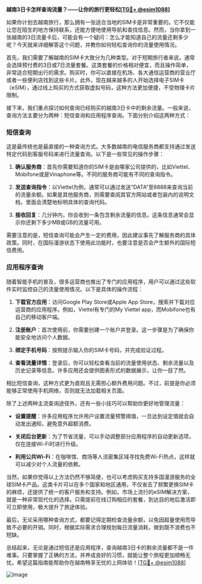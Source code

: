 **越南3日卡怎样查询流量？——让你的旅行更轻松[[TG💪+ @esim1088](https://t.me/s/esim1088)]**

如果你计划去越南旅行，那么拥有一张适合当地的SIM卡是非常重要的。它不仅能让您在陌生的地方保持联系，还能方便地使用导航和查找信息。然而，当你拿到一张越南的3日流量卡后，可能会有一个疑问：怎么才能知道自己的流量还剩多少呢？今天就来详细解答这个问题，并教你如何轻松查询你的流量使用情况。

首先，我们需要了解越南的SIM卡大致分为几种类型。对于短期旅行者来说，通常会选择预付费的3日或7日流量套餐。这类套餐的价格相对便宜，而且操作简单，非常适合短期出行的需求。购买时，你可以直接在机场、各大通信运营商的营业厅或者一些便利店找到这些卡片。此外，现在越来越多的人开始选择电子SIM卡（eSIM），通过线上购买的方式获取虚拟号码，这种方法更加便捷，不受物理卡片限制。

接下来，我们重点探讨如何查询已经购买的越南3日卡中的剩余流量。一般来说，查询方法主要分为两种：短信查询和应用程序查询。下面分别介绍这两种方式：

### 短信查询

这是最传统也是最直接的一种查询方式。大多数越南的电信服务商都支持通过发送特定代码到客服号码来进行流量查询。以下是一些常见的操作步骤：

1. **确认服务商**：首先你需要知道你的SIM卡是由哪家公司提供的，比如Viettel、Mobifone或是Vinaphone等。不同的服务商可能有不同的查询指令。
   
2. **发送查询指令**：以Viettel为例，通常可以通过发送“DATA”至8888来查询当前的流量余额。如果是其他服务商，则需要查阅其官方网站或者包装内的说明文档，里面会清楚地标明具体的查询代码。

3. **接收回复**：几分钟内，你会收到一条包含剩余流量的信息。这条信息通常会显示你还剩下多少MB或GB的流量可用。

需要注意的是，短信查询可能会产生一定的费用，因此建议事先了解服务商的具体政策。同时，在国际漫游状态下使用此功能时，也要注意是否会产生额外的国际短信费用。

### 应用程序查询

随着智能手机的普及，很多运营商也推出了专门的应用程序，用户可以通过这些软件实时监控自己的流量使用情况。以下是具体的操作流程：

1. **下载官方应用**：访问Google Play Store或Apple App Store，搜索并下载对应运营商的应用程序。例如，Viettel有专门的My Viettel app，而Mobifone也有自己的移动客户端。

2. **注册账户**：首次使用前，你需要创建一个账户并登录。这一步骤是为了确保你能安全地访问个人数据。

3. **绑定手机号码**：按照提示输入你的SIM卡号码，并完成验证过程。

4. **查看流量详情**：登录后，你可以轻松查看当前的流量使用状态、剩余流量以及历史记录等信息。许多应用还会提供图表形式的数据展示，让你一目了然。

相比短信查询，这种方式更为直观且无需担心额外费用问题。不过，前提是你必须能够正常使用手机网络，否则就无法加载相关页面。

除了上述两种主流查询途径外，还有一些小技巧可以帮助你更好地管理流量：

- **设置提醒**：许多应用程序允许用户设置流量预警阈值，一旦达到设定值就会自动发出通知，避免意外超额消费。
  
- **关闭后台更新**：为了节省流量，可以手动调整部分应用程序的自动更新选项，仅在连接Wi-Fi时进行升级。

- **利用公共Wi-Fi**：在咖啡馆、商场等人流密集区域寻找免费Wi-Fi热点，这样就可以减少对个人流量的依赖。

当然，如果你觉得以上方法仍然不够简便，也可以考虑购买支持多国漫游服务的全球SIM卡产品。这类卡片可以在多个国家和地区通用，不仅省去了频繁更换SIM卡的麻烦，还提供了统一的客户服务和支持。例如，市场上流行的eSIM解决方案，就是一种非常现代化的选择。只需提前在线订购相应的套餐，到达目的地后激活即可立即使用，极大提升了旅途体验。

最后，无论采用哪种查询方式，都要记得定期检查流量余额，以免因超量使用而导致不必要的开销。同时，根据实际需求合理规划每日流量消耗，做到既不浪费也不短缺。

总结起来，无论是通过短信还是应用程序，查询越南3日卡的剩余流量都不是一件难事。只要掌握了正确的方法，并养成良好的习惯，就能让整个旅程更加顺畅无忧。希望这篇指南能帮助你在越南畅享无忧的上网体验！[[TG💪+ @esim1088](https://t.me/s/esim1088)]

![Image](https://i.postimg.cc/4NQfJmqS/Snipaste-2025-05-13-00-14-12.png)